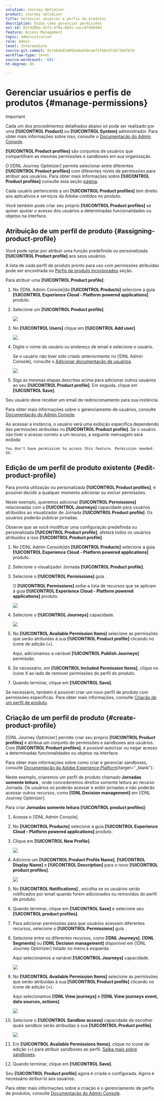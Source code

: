 ```yaml
---
solution: Journey Optimizer
product: journey optimizer
title: Gerenciar usuários e perfis de produtos
description: Saiba como gerenciar permissões
exl-id: 85fd386a-45fa-4f9a-89d1-cecc0749b90d
feature: Access Management
topic: Administration
role: Admin
level: Intermediate
source-git-commit: d17e64e03d093a8a459caef2fb0197a5710dfb7d
workflow-type: tm+mt
source-wordcount: '691'
ht-degree: 0%

---
```


# Gerenciar usuários e perfis de produtos {#manage-permissions}

>[!IMPORTANT]
>
> Cada um dos procedimentos detalhados abaixo só pode ser realizado por uma **[!UICONTROL Product]** ou **[!UICONTROL System]** administrador. Para obter mais informações sobre isso, consulte o [Documentação do Admin Console](https://helpx.adobe.com/enterprise/admin-guide.html/enterprise/using/admin-roles.ug.html).

**[!UICONTROL Product profiles]** são conjuntos de usuários que compartilham as mesmas permissões e sandboxes em sua organização.

O [!DNL Journey Optimizer] permite selecionar entre diferentes **[!UICONTROL Product profiles]** com diferentes níveis de permissões para atribuir aos usuários. Para obter mais informações sobre **[!UICONTROL Product profiles]** consulte esta seção [página](ootb-product-profiles.md).

Cada usuário pertencente a um **[!UICONTROL Product profiles]** tem direito aos aplicativos e serviços da Adobe contidos no produto.

Você também pode criar seu próprio **[!UICONTROL Product profiles]** se quiser ajustar o acesso dos usuários a determinadas funcionalidades ou objetos na interface.

## Atribuição de um perfil de produto {#assigning-product-profile}

Você pode optar por atribuir uma função predefinida ou personalizada **[!UICONTROL Product profile]** aos seus usuários.

A lista de cada perfil de produto pronto para uso com permissões atribuídas pode ser encontrada no [Perfis de produto incorporados](ootb-product-profiles.md) seção.

Para atribuir uma **[!UICONTROL Product profile]**:

1. No [!DNL Admin Console]do **[!UICONTROL Products]** selecione a guia **[!UICONTROL Experience Cloud - Platform powered applications]** produto.

1. Selecione um **[!UICONTROL Product profile]**.

   ![](assets/do-not-localize/access_control_2.png)

1. No **[!UICONTROL Users]** clique em **[!UICONTROL Add user]**.

   ![](assets/do-not-localize/access_control_3.png)

1. Digite o nome do usuário ou endereço de email e selecione o usuário.

   Se o usuário não tiver sido criado anteriormente no [!DNL Admin Console], consulte o [Adicionar documentação de usuários](https://helpx.adobe.com/enterprise/admin-guide.html/enterprise/using/manage-users-individually.ug.html#add-users).

   ![](assets/do-not-localize/access_control_4.png)

1. Siga as mesmas etapas descritas acima para adicionar outros usuários ao seu **[!UICONTROL Product profile]**. Em seguida, clique em **[!UICONTROL Save]**.

Seu usuário deve receber um email de redirecionamento para sua instância.

Para obter mais informações sobre o gerenciamento de usuários, consulte [Documentação do Admin Console](https://helpx.adobe.com/enterprise/admin-guide.html/enterprise/using/manage-users-individually.ug.html).

Ao acessar a instância, o usuário verá uma exibição específica dependendo das permissões atribuídas no **[!UICONTROL Product profile]**. Se o usuário não tiver o acesso correto a um recurso, a seguinte mensagem será exibida:

`You don't have permission to access this feature. Permission needed: XX.`

## Edição de um perfil de produto existente {#edit-product-profile}

Para pronta utilização ou personalizada **[!UICONTROL Product profiles]**, é possível decidir a qualquer momento adicionar ou excluir permissões.

Neste exemplo, queremos adicionar **[!UICONTROL Permissions]** relacionadas com a **[!UICONTROL Journeys]** capacidade para usuários atribuídos ao visualizador de Jornada **[!UICONTROL Product profile]**. Os usuários poderão publicar jornadas.

Observe que se você modificar uma configuração predefinida ou personalizada **[!UICONTROL Product profile]**, afetará todos os usuários atribuídos a isso **[!UICONTROL Product profile]**.

1. No [!DNL Admin Console]do **[!UICONTROL Products]** selecione a guia **[!UICONTROL Experience Cloud - Platform powered applications]** produto.

1. Selecione o visualizador Jornada **[!UICONTROL Product profile]**.

1. Selecione o **[!UICONTROL Permissions]** guia .

   O **[!UICONTROL Permissions]** exibe a lista de recursos que se aplicam à guia **[!UICONTROL Experience Cloud - Platform powered applications]** produto.

   ![](assets/do-not-localize/access_control_5.png)

1. Selecione o **[!UICONTROL Journeys]** capacidade.

   ![](assets/do-not-localize/access_control_6.png)

1. No **[!UICONTROL Available Permission Items]** selecione as permissões que serão atribuídas à sua **[!UICONTROL Product profile]** clicando no ícone de adição (+).

   Aqui, adicionamos a variável **[!UICONTROL Publish Journeys]** permissão.

1. Se necessário, em **[!UICONTROL Included Permission Items]**, clique no ícone X ao lado de remover permissões do perfil do produto.

1. Quando terminar, clique em **[!UICONTROL Save]**.

Se necessário, também é possível criar um novo perfil de produto com permissões específicas. Para obter mais informações, consulte [Criação de um perfil de produto](#create-product-profile).

## Criação de um perfil de produto {#create-product-profile}

[!DNL Journey Optimizer] permite criar seu próprio **[!UICONTROL Product profiles]** e atribua um conjunto de permissões e sandboxes aos usuários. Com **[!UICONTROL Product profiles]**, é possível autorizar ou negar acesso a determinadas funcionalidades ou objetos na interface.

Para obter mais informações sobre como criar e gerenciar sandboxes, consulte [Documentação da Adobe Experience Platform](https://experienceleague.adobe.com/docs/experience-platform/sandbox/ui/user-guide.html){target=&quot;_blank&quot;}.

Neste exemplo, criaremos um perfil de produto chamado **Jornadas somente leitura** , onde concederemos direitos somente leitura ao recurso Jornada. Os usuários só poderão acessar e exibir jornadas e não poderão acessar outros recursos, como **[!DNL  Decision management]** em [!DNL Journey Optimizer].

Para criar **Jornadas somente leitura** **[!UICONTROL product profiles]**:

1. Acesse o [!DNL Admin Console].

1. No **[!UICONTROL Products]** selecione a guia **[!UICONTROL Experience Cloud - Platform powered applications]** produto.

1. Clique em **[!UICONTROL New Profile]**.

   ![](assets/do-not-localize/access_control_9.png)

1. Adicione um **[!UICONTROL Product Profile Name]**, **[!UICONTROL Display Name]** e **[!UICONTROL Description]** para o novo **[!UICONTROL product profiles]**.

   ![](assets/do-not-localize/access_control_10.png)

1. No **[!UICONTROL Notifications]** , escolha se os usuários serão notificados por email quando forem adicionados ou removidos do perfil de produto.

1. Quando terminar, clique em **[!UICONTROL Save]** e selecione seu **[!UICONTROL product profiles]**.

1. Para adicionar permissões para que usuários acessem diferentes recursos, selecione o **[!UICONTROL Permissions]** guia .

1. Selecione entre os diferentes recursos, como **[!DNL Journeys]**, **[!DNL Segments]** ou **[!DNL Decision management]** disponível em [!DNL Journey Optimizer] listado no menu à esquerda.

   Aqui selecionamos a variável **[!UICONTROL Journeys]** capacidade.

   ![](assets/do-not-localize/access_control_11.png)

1. No **[!UICONTROL Available Permission Items]** selecione as permissões que serão atribuídas à sua **[!UICONTROL Product profile]** clicando no ícone de adição (+).

   Aqui selecionamos **[!DNL View journeys]** e **[!DNL View journeys event, data sources, actions]**.

   ![](assets/do-not-localize/access_control_12.png)

1. Selecione o **[!UICONTROL Sandbox access]** capacidade de escolher quais sandbox serão atribuídas à sua **[!UICONTROL Product profile]**.

   ![](assets/do-not-localize/access_control_13.png)

1. Em **[!UICONTROL Available Permissions Items]**, clique no ícone de adição (+) para atribuir sandboxes ao perfil. [Saiba mais sobre sandboxes](sandboxes.md).

1. Quando terminar, clique em **[!UICONTROL Save]**.

Seu **[!UICONTROL Product profile]** agora é criada e configurada. Agora é necessário atribuí-lo aos usuários.

Para obter mais informações sobre a criação e o gerenciamento de perfis de produtos, consulte [Documentação do Admin Console](https://helpx.adobe.com/enterprise/admin-guide.html/enterprise/using/manage-product-profiles.ug.html).
